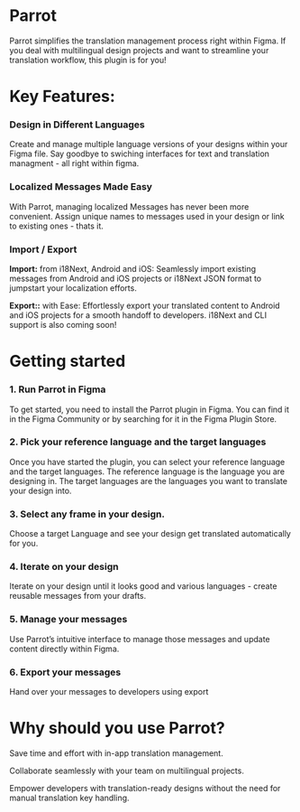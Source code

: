 # Parrot

Parrot simplifies the translation management process right within Figma. If you deal with multilingual design projects and want to streamline your translation workflow, this plugin is for you!

# Key Features:

<doc-features>
  <doc-feature text-color="#fff" color="#F14D23" title="Design in Different Languages" icon="fa6-solid:language"></doc-feature>
  <doc-feature text-color="#fff" color="#D55279" title="Localized Messages Made Easy" icon="fa6-solid:message"></doc-feature>
  <doc-feature text-color="#fff" color="#A858ED" title="Import / Export" icon="fa6-solid:file-import"></doc-feature>
</doc-features>

### Design in Different Languages

Create and manage multiple language versions of your designs within your Figma file. Say goodbye to swiching interfaces for text and translation managment - all right within figma.

### Localized Messages Made Easy

With Parrot, managing localized Messages has never been more convenient. Assign unique names to messages used in your design or link to existing ones - thats it.

### Import / Export

**Import:** from i18Next, Android and iOS: Seamlessly import existing messages from Android and iOS projects or i18Next JSON format to jumpstart your localization efforts.

**Export::** with Ease: Effortlessly export your translated content to Android and iOS projects for a smooth handoff to developers. i18Next and CLI support is also coming soon!

# Getting started

### 1. Run Parrot in Figma

To get started, you need to install the Parrot plugin in Figma. You can find it in the Figma Community or by searching for it in the Figma Plugin Store.

### 2. Pick your reference language and the target languages

Once you have started the plugin, you can select your reference language and the target languages. The reference language is the language you are designing in. The target languages are the languages you want to translate your design into.

### 3. Select any frame in your design.

Choose a target Language and see your design get translated automatically for you.

### 4. Iterate on your design

Iterate on your design until it looks good and various languages - create reusable messages from your drafts.

### 5. Manage your messages

Use Parrot’s intuitive interface to manage those messages and update content directly within Figma.

### 6. Export your messages

Hand over your messages to developers using export

# Why should you use Parrot?

Save time and effort with in-app translation management.

Collaborate seamlessly with your team on multilingual projects.

Empower developers with translation-ready designs without the need for manual translation key handling.
